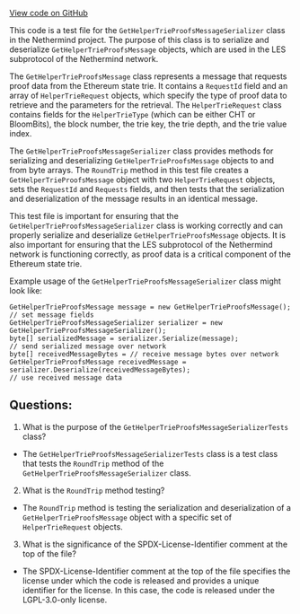 [View code on GitHub](https://github.com/NethermindEth/nethermind/src/Nethermind/Nethermind.Network.Test/P2P/Subprotocols/Les/GetHelperTrieProofsMessageSerializerTests.cs)

This code is a test file for the `GetHelperTrieProofsMessageSerializer` class in the Nethermind project. The purpose of this class is to serialize and deserialize `GetHelperTrieProofsMessage` objects, which are used in the LES subprotocol of the Nethermind network. 

The `GetHelperTrieProofsMessage` class represents a message that requests proof data from the Ethereum state trie. It contains a `RequestId` field and an array of `HelperTrieRequest` objects, which specify the type of proof data to retrieve and the parameters for the retrieval. The `HelperTrieRequest` class contains fields for the `HelperTrieType` (which can be either CHT or BloomBits), the block number, the trie key, the trie depth, and the trie value index. 

The `GetHelperTrieProofsMessageSerializer` class provides methods for serializing and deserializing `GetHelperTrieProofsMessage` objects to and from byte arrays. The `RoundTrip` method in this test file creates a `GetHelperTrieProofsMessage` object with two `HelperTrieRequest` objects, sets the `RequestId` and `Requests` fields, and then tests that the serialization and deserialization of the message results in an identical message. 

This test file is important for ensuring that the `GetHelperTrieProofsMessageSerializer` class is working correctly and can properly serialize and deserialize `GetHelperTrieProofsMessage` objects. It is also important for ensuring that the LES subprotocol of the Nethermind network is functioning correctly, as proof data is a critical component of the Ethereum state trie. 

Example usage of the `GetHelperTrieProofsMessageSerializer` class might look like:

```
GetHelperTrieProofsMessage message = new GetHelperTrieProofsMessage();
// set message fields
GetHelperTrieProofsMessageSerializer serializer = new GetHelperTrieProofsMessageSerializer();
byte[] serializedMessage = serializer.Serialize(message);
// send serialized message over network
byte[] receivedMessageBytes = // receive message bytes over network
GetHelperTrieProofsMessage receivedMessage = serializer.Deserialize(receivedMessageBytes);
// use received message data
```
## Questions: 
 1. What is the purpose of the `GetHelperTrieProofsMessageSerializerTests` class?
- The `GetHelperTrieProofsMessageSerializerTests` class is a test class that tests the `RoundTrip` method of the `GetHelperTrieProofsMessageSerializer` class.

2. What is the `RoundTrip` method testing?
- The `RoundTrip` method is testing the serialization and deserialization of a `GetHelperTrieProofsMessage` object with a specific set of `HelperTrieRequest` objects.

3. What is the significance of the SPDX-License-Identifier comment at the top of the file?
- The SPDX-License-Identifier comment at the top of the file specifies the license under which the code is released and provides a unique identifier for the license. In this case, the code is released under the LGPL-3.0-only license.